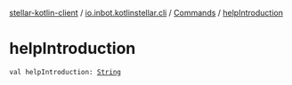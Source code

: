 [stellar-kotlin-client](../../index.md) / [io.inbot.kotlinstellar.cli](../index.md) / [Commands](index.md) / [helpIntroduction](./help-introduction.md)

# helpIntroduction

`val helpIntroduction: `[`String`](https://kotlinlang.org/api/latest/jvm/stdlib/kotlin/-string/index.html)